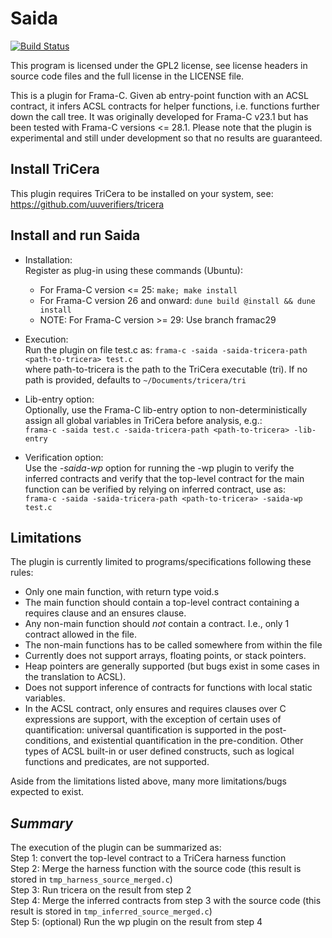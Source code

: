 # Saida

[![Build Status](https://github.com/rse-verification/saida/actions/workflows/build.yml)](https://github.com/rse-verification/saida/actions/workflows/build.yml/badge.svg?branch=main)

This program is licensed under the GPL2 license, see license headers in source code files
and the full license in the LICENSE file.

This is a plugin for Frama-C. Given ab entry-point function with an ACSL contract, it infers
ACSL contracts for helper functions, i.e. functions further down the call tree. It was
originally developed for Frama-C v23.1 but has been tested with Frama-C versions <= 28.1.
Please note that the plugin is experimental and still under development so that no results
are guaranteed.


## Install TriCera  
This plugin requires TriCera to be installed on your system, see:  
https://github.com/uuverifiers/tricera  


## Install and run Saida

* Installation:  
Register as plug-in using these commands (Ubuntu):

	* For Frama-C version <= 25:
```make; make install```
	* For Frama-C version 26 and onward:
```dune build @install && dune install```
	* NOTE: For Frama-C version >= 29: Use branch framac29

* Execution:  
Run the plugin on file test.c as: 
```frama-c -saida -saida-tricera-path <path-to-tricera> test.c```  
where path-to-tricera is the path to the TriCera executable (tri). If no path is provided, defaults to `~/Documents/tricera/tri`

* Lib-entry option:  
Optionally, use the Frama-C lib-entry option to non-deterministically assign all global
  variables in TriCera before analysis, e.g.:  
```frama-c -saida test.c -saida-tricera-path <path-to-tricera> -lib-entry```

* Verification option:  
Use the *-saida-wp* option for running the -wp plugin to verify the inferred contracts and verify that the top-level
  contract for the main function can be verified by relying on inferred contract, use as:  
  ```frama-c -saida -saida-tricera-path <path-to-tricera> -saida-wp test.c```


## Limitations
The plugin is currently limited to programs/specifications following these rules:
* Only one main function, with return type void.s
* The main function should contain a top-level contract containing a requires
  clause and an ensures clause.
* Any non-main function should _not_ contain a contract.
  I.e., only 1 contract allowed in the file.
* The non-main functions has to be called somewhere from within the file
* Currently does not support arrays, floating points, or stack pointers.
* Heap pointers are generally supported (but bugs exist in some cases in the translation to ACSL).
* Does not support inference of contracts for functions with local static variables.
* In the ACSL contract, only ensures and requires clauses over C expressions are support, with the exception of certain uses of quantification: universal quantification is supported in the post-conditions, and existential quantification in the pre-condition. 
  Other types of ACSL built-in or user defined constructs, such as logical functions and predicates, are not supported.
  

Aside from the limitations listed above, many more limitations/bugs expected to exist.  

## *Summary*  
The execution of the plugin can be summarized as:  
Step 1: convert the top-level contract to a TriCera harness function  
Step 2: Merge the harness function with the source code (this result is stored in `tmp_harness_source_merged.c`)  
Step 3: Run tricera on the result from step 2  
Step 4: Merge the inferred contracts from step 3 with the source code (this result is stored in `tmp_inferred_source_merged.c`)  
Step 5: (optional) Run the wp plugin on the result from step 4
